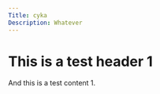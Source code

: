 ```yaml
---
Title: cyka
Description: Whatever
---
```


# This is a test header 1

And this is a test content 1.

